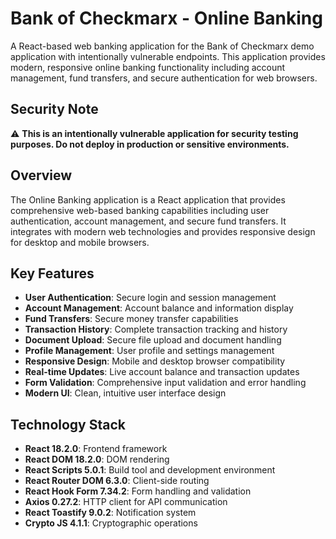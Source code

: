 # Bank of Checkmarx - Online Banking

A React-based web banking application for the Bank of Checkmarx demo application with intentionally vulnerable endpoints. This application provides modern, responsive online banking functionality including account management, fund transfers, and secure authentication for web browsers.

## Security Note

⚠️ **This is an intentionally vulnerable application for security testing purposes. Do not deploy in production or sensitive environments.**

## Overview

The Online Banking application is a React application that provides comprehensive web-based banking capabilities including user authentication, account management, and secure fund transfers. It integrates with modern web technologies and provides responsive design for desktop and mobile browsers.

## Key Features

- **User Authentication**: Secure login and session management
- **Account Management**: Account balance and information display
- **Fund Transfers**: Secure money transfer capabilities
- **Transaction History**: Complete transaction tracking and history
- **Document Upload**: Secure file upload and document handling
- **Profile Management**: User profile and settings management
- **Responsive Design**: Mobile and desktop browser compatibility
- **Real-time Updates**: Live account balance and transaction updates
- **Form Validation**: Comprehensive input validation and error handling
- **Modern UI**: Clean, intuitive user interface design

## Technology Stack

- **React 18.2.0**: Frontend framework
- **React DOM 18.2.0**: DOM rendering
- **React Scripts 5.0.1**: Build tool and development environment
- **React Router DOM 6.3.0**: Client-side routing
- **React Hook Form 7.34.2**: Form handling and validation
- **Axios 0.27.2**: HTTP client for API communication
- **React Toastify 9.0.2**: Notification system
- **Crypto JS 4.1.1**: Cryptographic operations
